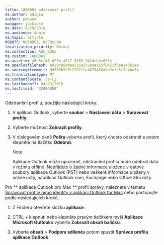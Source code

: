 ```yaml
---
title: 1800001 odstranit profil
ms.author: pdigia
author: pebaum
manager: jackiesm
ms.date: 8/29/2018
ms.audience: Admin
ms.topic: article
ROBOTS: NOINDEX, NOFOLLOW
localization_priority: Normal
ms.collection: Adm_O365
ms.custom: 1800001
ms.assetid: a5c5cf46-d23b-40c7-8983-34fdcbdc02fe
ms.openlocfilehash: ad29c88bde451695c3e9a915f8452f3ea1a5b1ea
ms.sourcegitcommit: 9d78905c512192ffc4675468abd2efc5f2e4baf4
ms.translationtype: MT
ms.contentlocale: cs-CZ
ms.lasthandoff: 04/23/2019
ms.locfileid: "32404958"
---
```

Odstranění profilu, použijte následující kroky.
  
1. V aplikaci Outlook, vyberte **soubor** \> **Nastavení účtu** \> **Spravovat profily**.
    
2. Vyberte možnost **Zobrazit profily**.
    
3. V dialogovém okně **Pošta** vyberte profil, který chcete odstranit a potom klepněte na tlačítko **Odebrat**.
    
    > [!NOTE]
    > Aplikace Outlook může upozornit, odstranění profilu bude odebrat data v režimu offline. Nepřijdete o žádné informace uložené v datové soubory aplikace Outlook (PST) nebo veškeré informace uloženy v online účty, například Outlook.com, Exchange nebo Office 365 účty. 
  
Pro ** aplikace Outlook pro Mac ** profil správy, naleznete v tématu [Spravovat profily nebo identity v aplikaci Outlook for Mac](https://support.office.com/article/fed2a955-74df-4a24-bef6-78a426958c4c.aspx) nebo postupujte podle následujících kroků. 
  
1. Z Finderu otevřete složku **aplikace** . 
    
2. CTRL + klepnutí nebo klepněte pravým tlačítkem myši **Aplikace Microsoft Outlook**a vyberte **Zobrazit obsah balíčku**.
    
3. Vyberte **obsah** \> **Podpora sdílené**a potom spustit **Správce profilu aplikace Outlook**.
    

